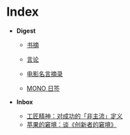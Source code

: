 # Index

- **Digest**

  - [书摘](https://github.com/CloverOne/CyanTears/blob/master/Digest/%E4%B9%A6%E6%91%98.md)


  - [言论](https://github.com/CloverOne/CyanTears/blob/master/Digest/%E8%A8%80%E8%AE%BA.md)
  - [电影名言摘录](https://github.com/CloverOne/CyanTears/blob/master/Digest/%E7%94%B5%E5%BD%B1%E5%90%8D%E8%A8%80%E6%91%98%E5%BD%95.md)
  - [MONO 日签](https://github.com/CloverOne/CyanTears/blob/master/Digest/MONO%E6%97%A5%E7%AD%BE.md)

- **Inbox**

  - [工匠精神：对成功的「非主流」定义](https://github.com/CloverOne/CyanTears/blob/master/Inbox/%E5%B7%A5%E5%8C%A0%E7%B2%BE%E7%A5%9E%EF%BC%9A%E5%AF%B9%E6%88%90%E5%8A%9F%E7%9A%84%E3%80%8C%E9%9D%9E%E4%B8%BB%E6%B5%81%E3%80%8D%E5%AE%9A%E4%B9%89.md)
  - [苹果的窘境：谈《创新者的窘境》](https://github.com/CloverOne/CyanTears/blob/master/Inbox/%E8%8B%B9%E6%9E%9C%E7%9A%84%E7%AA%98%E5%A2%83%EF%BC%9A%E8%B0%88%E3%80%8A%E5%88%9B%E6%96%B0%E8%80%85%E7%9A%84%E7%AA%98%E5%A2%83%E3%80%8B.md)